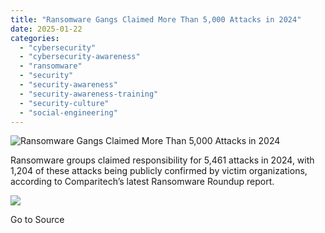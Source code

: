 ```yaml
---
title: "Ransomware Gangs Claimed More Than 5,000 Attacks in 2024"
date: 2025-01-22
categories: 
  - "cybersecurity"
  - "cybersecurity-awareness"
  - "ransomware"
  - "security"
  - "security-awareness"
  - "security-awareness-training"
  - "security-culture"
  - "social-engineering"
---
```


![Ransomware Gangs Claimed More Than 5,000 Attacks in 2024](https://blog.knowbe4.com/hubfs/Ransomware%20Attacks%20Targeting.jpg)

Ransomware groups claimed responsibility for 5,461 attacks in 2024, with 1,204 of these attacks being publicly confirmed by victim organizations, according to Comparitech’s latest Ransomware Roundup report.

![](https://track.hubspot.com/__ptq.gif?a=241394&k=14&r=https%3A%2F%2Fblog.knowbe4.com%2Fransomware-gangs-claimed-more-than-5000-attacks-in-2024&bu=https%253A%252F%252Fblog.knowbe4.com&bvt=rss)

Go to Source
